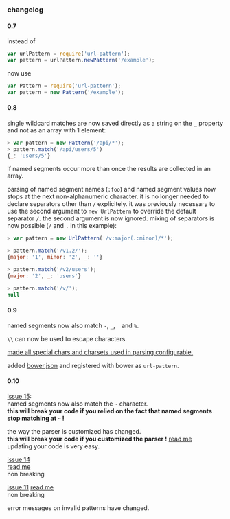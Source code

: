 ### changelog

#### 0.7

instead of

``` javascript
var urlPattern = require('url-pattern');
var pattern = urlPattern.newPattern('/example');
```

now use

``` javascript
var Pattern = require('url-pattern');
var pattern = new Pattern('/example');
```

#### 0.8

single wildcard matches are now saved directly as a
string on the `_` property and not as an array with 1 element:

``` javascript
> var pattern = new Pattern('/api/*');
> pattern.match('/api/users/5')
{_: 'users/5'}
```

if named segments occur more than once the results are collected in an array.

parsing of named segment names (`:foo`) and named segment values now
stops at the next non-alphanumeric character.
it is no longer needed to declare separators other than `/` explicitely.
it was previously necessary to use the second argument to `new UrlPattern` to
override the default separator `/`.
the second argument is now ignored.
mixing of separators is now possible (`/` and `.` in this example):

``` javascript
> var pattern = new UrlPattern('/v:major(.:minor)/*');

> pattern.match('/v1.2/');
{major: '1', minor: '2', _: ''}

> pattern.match('/v2/users');
{major: '2', _: 'users'}

> pattern.match('/v/');
null
```

#### 0.9

named segments now also match `-`, `_`, ` ` and `%`.

`\\` can now be used to escape characters.

[made all special chars and charsets used in parsing configurable.](#modifying-the-compiler)

added [bower.json](bower.json) and registered with bower as `url-pattern`.

#### 0.10

[issue 15](https://github.com/snd/url-pattern/issues/15):  
named segments now also match the `~` character.  
**this will break your code if you relied on the fact that named segments
stop matching at `~` !**

the way the parser is customized has changed.  
**this will break your code if you customized the parser !**
[read me](https://github.com/snd/url-pattern#customizing-the-pattern-syntax)  
updating your code is very easy.

[issue 14](https://github.com/snd/url-pattern/issues/14)  
[read me](https://github.com/snd/url-pattern#make-pattern-from-regex)  
non breaking

[issue 11](https://github.com/snd/url-pattern/issues/11)
[read me](https://github.com/snd/url-pattern#stringifying-patterns)  
non breaking

error messages on invalid patterns have changed.
